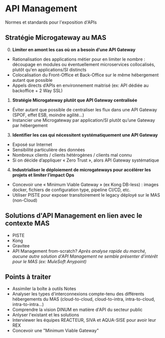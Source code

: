 # API Management
Normes et standards pour l'exposition d'APIs

## Stratégie Microgateway au MAS
0. **Limiter en amont les cas où on a besoin d’une API Gateway**
- Rationalisation des applications métier pour en limiter le nombre : découpage en modules ou éventuellement microservices collocalisés, plutôt qu'en applications/SI distincts
- Colocalisation du Front-Office et Back-Office sur le même hébergement autant que possible
- Appels directs d’APIs en environnement maitrisé (ex: API dédiée au backoffice + 2 Way SSL)
1. **Stratégie Microgateway plutôt que API Gateway centralisée**
- Éviter autant que possible de centraliser les flux dans une API Gateway (SPOF, effet ESB, moindre agilité...)
- Instancier une Microgateway par application/SI plutôt qu’une Gateway par hébergement
3. **Identifier les cas qui nécessitent systématiquement une API Gateway**
- Exposé sur Internet
- Sensibilité particulière des données
- Nombreux clients / clients hétérogènes / clients mal connu
- Si on décide d’appliquer « Zero Trust », alors API Gateway systématique
4. **Industrialiser le déploiement de microgateways pour accélérer les projets et limiter l’impact Ops**
- Concevoir une « Minimum Viable Gateway » (ex Kong DB-less) : images docker, fichiers de configuration type, pipeline CI/CD, etc.
- Utiliser PISTE pour exposer transitoirement le legacy déployé sur le MAS (non-Cloud)

## Solutions d'API Management en lien avec le contexte MAS
- PISTE
- Kong
- Gravitee
- API Management from-scratch?
_Après analyse rapide du marché, aucune autre solution d'API Management ne semble présenter d'intérêt pour le MAS (ex: MuleSoft Anypoint)_

## Points à traiter
- Assimiler la boîte à outils Notes
- Analyser les types d'interconnexions compte-tenu des différents hébergements du MAS (cloud-to-cloud, cloud-to-intra, intra-to-cloud, intra-to-intra...)
- Comprendre la vision DINUM en matière d'API du secteur public
- Anlyser l'existant et les solutions
- Interviewer les équipes REACTEUR, SIVA et AQUA-SISE pour avoir leur REX
- Concevoir une "Minimum Viable Gateway"